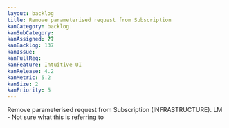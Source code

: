 ```yaml
---
layout: backlog
title: Remove parameterised request from Subscription
kanCategory: backlog
kanSubCategory:
kanAssigned: ??
kanBacklog: 137
kanIssue:
kanPullReq:
kanFeature: Intuitive UI
kanRelease: 4.2
kanMetric: 5.2
kanSize: 2
kanPriority: 5
---
```

Remove parameterised request from Subscription (INFRASTRUCTURE). LM - Not sure what this is referring to
